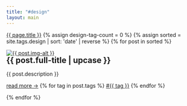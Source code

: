 ```yaml
---
title: "#design"
layout: main
---
```

<a class="tag link" href="{{ baseurl }}">{{ page.title }}</a>
{% assign design-tag-count = 0 %}
{% assign sorted = site.tags.design | sort: 'date' | reverse  %}
{% for post in sorted %}

<div style="animation-delay:calc({% increment design-tag-count %} * 0.2s);" class="gallery">
    <a target="_blank" href="{{ post.image }}">
        <img class="lazy" data-src="{{ post.image }}" alt="{{ post.img-alt }}" />
    </a>
    <div class="desc">
        <h2 style="margin-top: 0; line-height: 1em;">{{ post.full-title | upcase }}</h2>
        <p>{{ post.description }}</p>
        <span class="bottomrow">
            <span class="tags">
                <a class="button link" href="{{ post.url }}">
                    read more &#x2192;</a>
            </span>
            <span class="tags">
                {% for tag in post.tags %}
                <a class="tag link" href="{{ "tags/" | append: tag | relative_url }}">#{{ tag }}</a>
                {% endfor %}
            </span>
        </span>
    </div>
</div>

{% endfor %}
